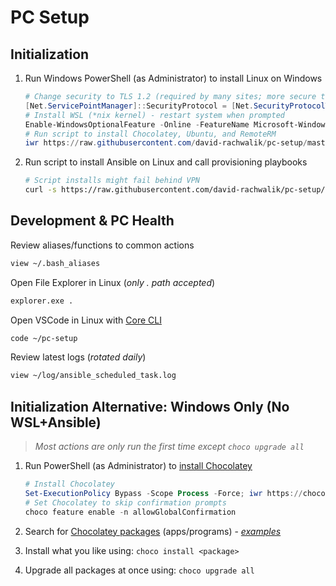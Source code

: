 # PC Setup

## Initialization

1. Run Windows PowerShell (as Administrator) to install Linux on Windows

   ```powershell
   # Change security to TLS 1.2 (required by many sites; more secure than default TLS 1.0)
   [Net.ServicePointManager]::SecurityProtocol = [Net.SecurityProtocolType]::Tls12
   # Install WSL (*nix kernel) - restart system when prompted
   Enable-WindowsOptionalFeature -Online -FeatureName Microsoft-Windows-Subsystem-Linux
   # Run script to install Chocolatey, Ubuntu, and RemoteRM
   iwr https://raw.githubusercontent.com/david-rachwalik/pc-setup/master/win_init.ps1 -UseBasicParsing | iex
   ```

2. Run script to install Ansible on Linux and call provisioning playbooks

   ```bash
   # Script installs might fail behind VPN
   curl -s https://raw.githubusercontent.com/david-rachwalik/pc-setup/master/wsl_init.sh | sudo -H bash
   ```

## Development & PC Health

Review aliases/functions to common actions

```bash
view ~/.bash_aliases
```

Open File Explorer in Linux (_only . path accepted_)

```bash
explorer.exe .
```

Open VSCode in Linux with [Core CLI](https://code.visualstudio.com/docs/editor/command-line#_core-cli-options)

```bash
code ~/pc-setup
```

Review latest logs (_rotated daily_)

```bash
view ~/log/ansible_scheduled_task.log
```

## Initialization Alternative: Windows Only (No WSL+Ansible)

> _Most actions are only run the first time except `choco upgrade all`_

1. Run PowerShell (as Administrator) to [install Chocolatey](https://chocolatey.org/install)

   ```powershell
   # Install Chocolatey
   Set-ExecutionPolicy Bypass -Scope Process -Force; iwr https://chocolatey.org/install.ps1 -UseBasicParsing | iex
   # Set Chocolatey to skip confirmation prompts
   choco feature enable -n allowGlobalConfirmation
   ```

2. Search for [Chocolatey packages](https://chocolatey.org/packages) (apps/programs) - _[examples](https://raw.githubusercontent.com/david-rachwalik/pc-setup/master/ansible_playbooks/group_vars/windows/choco.yml)_

3. Install what you like using: `choco install <package>`

4. Upgrade all packages at once using: `choco upgrade all`
